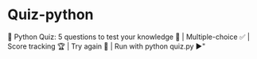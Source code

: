 # Quiz-python
📝 Python Quiz: 5 questions to test your knowledge 🧠 | Multiple-choice ✅ | Score tracking 🏆 | Try again 🔄 | Run with python quiz.py ▶️"

